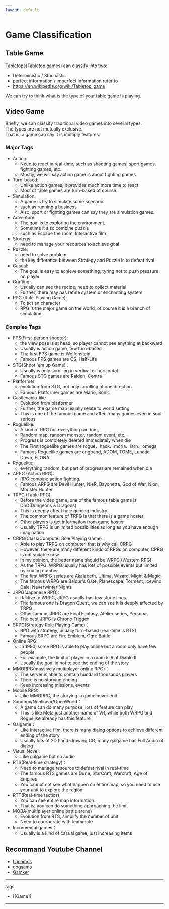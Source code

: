 ```yaml
---
layout: default
---
```


# Game Classification

## Table Game
Tabletops(Tabletop games) can classify into two:
* Deterministic / Stochastic
* perfect information / imperfect information
refer to
* https://en.wikipedia.org/wiki/Tabletop_game

We can try to think what is the type of your table game is playing.

## Video Game
Briefly, we can classify traditional video games into several types.  
The types are not mutually exclusive.  
That is, a game can say it is multiply features.  

### Major Tags
* Action:
  * Need to react in real-time, such as shooting games, sport games, fighting games, etc.
  * Mostly, we will say action game is about fighting games
* Turn-based: 
  * Unlike action games, it provides much more time to react
  * Most of table games are turn-based of course.
* Simulation:
  * A game is try to simulate some scenario
  * such as running a business
  * Also, sport or fighting games can say they are simulation games. 
* Adventure:
  * The goal is to exploring the environment.
  * Sometime it also combine puzzle
  * such as Escape the room, Interactive film
* Strategy:
  * need to manage your resources to achieve goal
* Puzzle:
  * need to solve problem
  * the key difference between Strategy and Puzzle is to defeat rival
* Casual:
  * The goal is easy to achieve something, tyring not to push pressure on player
* Crafting:
  * Usually can see the recipe, need to collect material
  * Further, there may has refine system or enchanting system
* RPG (Role-Playing Game):
  * To act an character
  * RPG is the major game on the world, of course it is a branch of simulation.

### Complex Tags
* FPS(First-person shooter):
  * the view pose is at head, so player cannot see anything at backward
  * Usually is action game, few turn-based
  * The first FPS game is Wolfenstein
  * Famous FPS games are CS, Half-Life
* STG(Shoot 'em up Game)：
  * Usually is only scrolling in vertical or horizontal
  * Famous STG games are Raiden, Contra
* Platformer
  * evolution from STG, not noly scrolling at one direction
  * Famous Platformer games are Mario, Sonic
* Castlevania-like
  * Evolution from platformer
  * Further, the game map usually relate to world setting
  * This is one of the famous game and affect many games even in soul-serious
* Roguelike:
  * A kind of RPG but everything random,
  * Random map, random monster, random event, etx.
  * Progress is completely deleted immediately when die
  * The First roguelike games are rogue、hack、moria、larn、omega
  * Famous Roguelike games are angband, ADOM, TOME, Lunatic Dawn, ELONA
* Roguelite:
  * everything random, but part of progress are remained when die
* ARPG (Action RPG):
  * RPG combine action fighting,
  * Famous ARPG are Devil Hunter, NieR, Bayonetta, God of War, Nion, Monster Hunter
* TRPG (Table RPG):
  * Before the video game, one of the famous table game is DnD(Dungeons & Dragons)
  * This is deeply affect hole gaming industry
  * The common feature of TRPG is that there is a game hoster
  * Other players is get information from game hoster
  * Usually TRPG is unlimited possibilities as long as you have enough imagination
* CRPG(Class/Computer Role Playing Game)：
  * Able to play TRPG on computer, that is why call CRPG
  * However, there are many different kinds of RPGs on computer, CPRG is not suitable now
  * In my opinion, the better name should be WRPG (Western RPG)
  * As the TRPG, WRPG usually has lots of possible events but limited by coding number
  * The first WRPG series are Akalabeth, Ultima, Wizard, Might & Magic
  * The famous WRPG are Baldur's Gate, Planescape: Torment, Icewind Dale, Neverwinter Nights
* JRPG(Japanese RPG):
  * Ralitive to WRPG, JRPG usually has few storie lines
  * The famous one is Dragon Quest, we can see it is deeply affected by TRPG 
  * Other famous JRPG are Final Fantasy, Atelier series, Persona, 
  * The best JRPG is Chrono Trigger
* SRPG(Strategy Role Playing Game)：
  * RPG with strategy, usually turn-based (real-time is RTS)
  * Famous SRPG are Fire Emblem, Ogre Battle
* Online RPG:
  * In 1990, some RPG is able to play online but a room only have few people.
  * For example, the limit of player in a room is 8 at Diablo II 
  * Usually the goal in not to see the ending of the story
* MMORPG(massively multiplayer online RPG)：
  * The server is able to contain hundard thousands players
  * There is no storying ending
  * Keep increasing missions, events
* Mobile RPG:
  * Like MMORPG, the storying in game never end.
* Sandbox/Nonlinear/OpenWorld：
  * A game can do many purpose, lots of feature can play
  * This is like Meta just another name of VR, while both WRPG and Roguelike already has this feature
* Galgame：
  * Like Interactive film, there is many dialog options to achieve different ending of the story
  * Usually lots of 2D hand-drawing CG, many galgame has Full Audio of dialog
* Visual Novel:
  * Like galgame but no audio
* RTS(Real-time strategy)：
  * Need to manage resource to defeat rival in real-time 
  * The famous RTS games are Dune, StarCraft, Warcraft, Age of Empires
  * You cannot not see what happen on entire map, so you need to use your unit to explore the region
* RTT(Real-time tactics)
  * You can see entire map information.
  * That is, you can do something approaching the limit 
* MOBA(multiplayer online battle arena)
  * Evolution from RTS, simplify the number of unit
  * Need to coorperate with teammate
* Incremental games：
  * Usually is a kind of casual game, just increasing items

## Recommand Youtube Channel
* [Lunamos](https://www.youtube.com/c/LunamosGaming)
* [dogsama](https://www.youtube.com/c/dogsama)
* [Gamker](https://www.youtube.com/channel/UCLgGLSFMZQB8c0WGcwE49Gw)

---
tags:
  - [[Game]]
  
---
